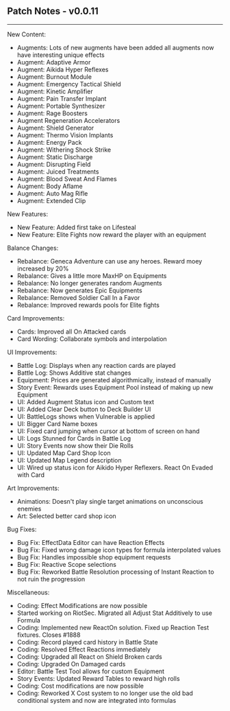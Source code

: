 ## Patch Notes - v0.0.11
----

New Content:
- Augments: Lots of new augments have been added all augments now have interesting unique effects
- Augment: Adaptive Armor
- Augment: Aikida Hyper Reflexes
- Augment: Burnout Module
- Augment: Emergency Tactical Shield
- Augment: Kinetic Amplifier
- Augment: Pain Transfer Implant
- Augment: Portable Synthesizer
- Augment: Rage Boosters
- Augment Regeneration Accelerators
- Augment: Shield Generator
- Augment: Thermo Vision Implants
- Augment: Energy Pack
- Augment: Withering Shock Strike
- Augment: Static Discharge
- Augment: Disrupting Field
- Augment: Juiced Treatments
- Augment: Blood Sweat And Flames
- Augment: Body Aflame
- Augment: Auto Mag Rifle
- Augment: Extended Clip

New Features:
- New Feature: Added first take on Lifesteal
- New Feature: Elite Fights now reward the player with an equipment

Balance Changes:
- Rebalance: Geneca Adventure can use any heroes. Reward moey increased by 20%
- Rebalance: Gives a little more MaxHP on Equipments
- Rebalance: No longer generates random Augments
- Rebalance: Now generates Epic Equipments
- Rebalance: Removed Soldier Call In a Favor
- Rebalance: Improved rewards pools for Elite fights

Card Improvements:
- Cards: Improved all On Attacked cards
- Card Wording: Collaborate symbols and interpolation

UI Improvements:
- Battle Log: Displays when any reaction cards are played
- Battle Log: Shows Additive stat changes
- Equipment: Prices are generated algorithmically, instead of manually
- Story Event: Rewards uses Equipment Pool instead of making up new Equipment
- UI: Added Augment Status icon and Custom text
- UI: Added Clear Deck button to Deck Builder UI
- UI: BattleLogs shows when Vulnerable is applied
- UI: Bigger Card Name boxes
- UI: Fixed card jumping when cursor at bottom of screen on hand
- UI: Logs Stunned for Cards in Battle Log
- UI: Story Events now show their Die Rolls
- UI: Updated Map Card Shop Icon
- UI: Updated Map Legend description
- UI: Wired up status icon for Aikido Hyper Reflexers. React On Evaded with Card

Art Improvements:
- Animations: Doesn't play single target animations on unconscious enemies
- Art: Selected better card shop icon

Bug Fixes:
- Bug Fix: EffectData Editor can have Reaction Effects
- Bug Fix: Fixed wrong damage icon types for formula interpolated values
- Bug Fix: Handles impossible shop equipment requests
- Bug Fix: Reactive Scope selections
- Bug Fix: Reworked Battle Resolution processing of Instant Reaction to not ruin the progression

Miscellaneous:
- Coding: Effect Modifications are now possible
- Started working on RiotSec. Migrated all Adjust Stat Additively to use Formula
- Coding: Implemented new ReactOn solution. Fixed up Reaction Test fixtures. Closes #1888
- Coding: Record played card history in Battle State
- Coding: Resolved Effect Reactions immediately
- Coding: Upgraded all React on Shield Broken cards
- Coding: Upgraded On Damaged cards
- Editor: Battle Test Tool allows for custom Equipment
- Story Events: Updated Reward Tables to reward high rolls
- Coding: Cost modifications are now possible
- Coding: Reworked X Cost system to no longer use the old bad conditional system and now are integrated into formulas